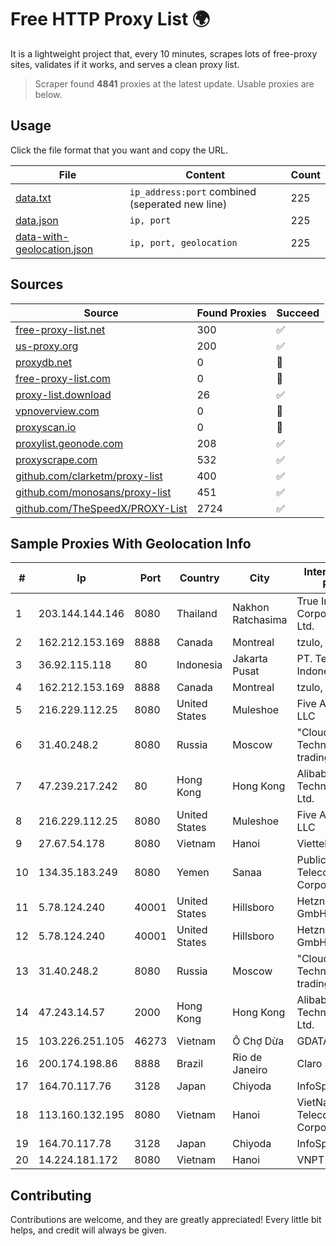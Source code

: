 
# Free HTTP Proxy List 🌍

It is a lightweight project that, every 10 minutes, scrapes lots of free-proxy sites, validates if it works, and serves a clean proxy list.


> Scraper found **4841** proxies at the latest update. Usable proxies are below.

## Usage

Click the file format that you want and copy the URL.


|File|Content|Count|
|----|-------|-----|
|[data.txt](https://raw.githubusercontent.com/themiralay/Proxy-List-World/master/data.txt)|`ip_address:port` combined (seperated new line)|225|
|[data.json](https://raw.githubusercontent.com/themiralay/Proxy-List-World/master/data.json)|`ip, port`|225|
|[data-with-geolocation.json](https://raw.githubusercontent.com/themiralay/Proxy-List-World/master/data-with-geolocation.json)|`ip, port, geolocation`|225|

## Sources

|Source|Found Proxies|Succeed|
|------|-------------|-------|
|[free-proxy-list.net](https://free-proxy-list.net)|300|✅|
|[us-proxy.org](https://www.us-proxy.org)|200|✅|
|[proxydb.net](http://proxydb.net)|0|🚫|
|[free-proxy-list.com](https://free-proxy-list.com/?page=&port=&type%5B%5D=http&type%5B%5D=https&up_time=0&search=Search)|0|🚫|
|[proxy-list.download](https://www.proxy-list.download/HTTP)|26|✅|
|[vpnoverview.com](https://vpnoverview.com/privacy/anonymous-browsing/free-proxy-servers)|0|🚫|
|[proxyscan.io](https://www.proxyscan.io)|0|🚫|
|[proxylist.geonode.com](https://proxylist.geonode.com/api/proxy-list?limit=300&page=1&sort_by=lastChecked&sort_type=desc&protocols=http,https)|208|✅|
|[proxyscrape.com](https://api.proxyscrape.com/v2/?request=displayproxies&protocol=http&timeout=10000&country=all&ssl=all&anonymity=all)|532|✅|
|[github.com/clarketm/proxy-list](https://raw.githubusercontent.com/clarketm/proxy-list/master/proxy-list-raw.txt)|400|✅|
|[github.com/monosans/proxy-list](https://raw.githubusercontent.com/monosans/proxy-list/main/proxies/http.txt)|451|✅|
|[github.com/TheSpeedX/PROXY-List](https://raw.githubusercontent.com/TheSpeedX/PROXY-List/master/http.txt)|2724|✅|


## Sample Proxies With Geolocation Info

|#|Ip|Port|Country|City|Internet Service Provider|
|-|--|----|-------|----|-------------------------|
|1|203.144.144.146|8080|Thailand|Nakhon Ratchasima|True Internet Corporation CO. Ltd.|
|2|162.212.153.169|8888|Canada|Montreal|tzulo, inc.|
|3|36.92.115.118|80|Indonesia|Jakarta Pusat|PT. Telekomunikasi Indonesia|
|4|162.212.153.169|8888|Canada|Montreal|tzulo, inc.|
|5|216.229.112.25|8080|United States|Muleshoe|Five Area Systems, LLC|
|6|31.40.248.2|8080|Russia|Moscow|"Cloud Technologies" LLC trading as Cloud.ru|
|7|47.239.217.242|80|Hong Kong|Hong Kong|Alibaba (US) Technology Co., Ltd.|
|8|216.229.112.25|8080|United States|Muleshoe|Five Area Systems, LLC|
|9|27.67.54.178|8080|Vietnam|Hanoi|Viettel Group|
|10|134.35.183.249|8080|Yemen|Sanaa|Public Telecommunication Corporation|
|11|5.78.124.240|40001|United States|Hillsboro|Hetzner Online GmbH|
|12|5.78.124.240|40001|United States|Hillsboro|Hetzner Online GmbH|
|13|31.40.248.2|8080|Russia|Moscow|"Cloud Technologies" LLC trading as Cloud.ru|
|14|47.243.14.57|2000|Hong Kong|Hong Kong|Alibaba (US) Technology Co., Ltd.|
|15|103.226.251.105|46273|Vietnam|Ô Chợ Dừa|GDATA|
|16|200.174.198.86|8888|Brazil|Rio de Janeiro|Claro S.A|
|17|164.70.117.76|3128|Japan|Chiyoda|InfoSphere|
|18|113.160.132.195|8080|Vietnam|Hanoi|VietNam Post and Telecom Corporation|
|19|164.70.117.78|3128|Japan|Chiyoda|InfoSphere|
|20|14.224.181.172|8080|Vietnam|Hanoi|VNPT|



## Contributing

Contributions are welcome, and they are greatly appreciated! Every
little bit helps, and credit will always be given.

